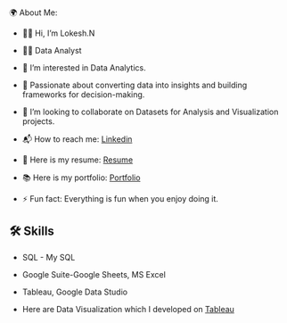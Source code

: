 🌍 About Me:

- ✌🏾 Hi, I’m Lokesh.N
  
- 👩‍💻 Data Analyst

- 👀 I’m interested in Data Analytics.
  
- 🎯 Passionate about converting data into insights and building frameworks for decision-making.
  
- 📑 I’m looking to collaborate on Datasets for Analysis and Visualization projects.
  
- 📬 How to reach me: [Linkedin](https://www.linkedin.com/in/lokeshhope/) 

- 📄 Here is my resume: [Resume]()

- 📚 Here is my portfolio: [Portfolio](https://www.datascienceportfol.io/iamarsingh)
   
- ⚡ Fun fact: Everything is fun when you enjoy doing it. 

## 🛠 Skills
- SQL - My SQL
- Google Suite-Google Sheets, MS Excel
- Tableau, Google Data Studio 

- Here are Data Visualization which I developed on [Tableau](https://public.tableau.com/app/profile/amar.singh1017/vizzes) 
<!---
iamarsingh3/iamarsingh3 is a ✨ special ✨ repository because its `README.md` (this file) appears on your GitHub profile.
You can click the Preview link to take a look at your changes.
--->
